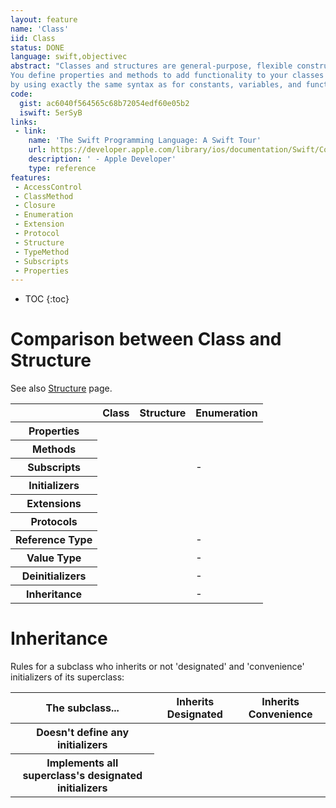 ```yaml
---
layout: feature
name: 'Class'
iid: Class
status: DONE
language: swift,objectivec
abstract: "Classes and structures are general-purpose, flexible constructs that become the building blocks of your program’s code. 
You define properties and methods to add functionality to your classes and structures 
by using exactly the same syntax as for constants, variables, and functions."
code:
  gist: ac6040f564565c68b72054edf60e05b2
  iswift: 5erSyB
links:
 - link:
    name: 'The Swift Programming Language: A Swift Tour'
    url: https://developer.apple.com/library/ios/documentation/Swift/Conceptual/Swift_Programming_Language/GuidedTour.html#//apple_ref/doc/uid/TP40014097-CH2-ID1
    description: ' - Apple Developer'
    type: reference
features:
 - AccessControl
 - ClassMethod
 - Closure
 - Enumeration
 - Extension
 - Protocol
 - Structure
 - TypeMethod
 - Subscripts
 - Properties
---
```


* TOC
{:toc}

# Comparison between Class and Structure

See also [Structure](/Structure) page.

<table class="table table-striped table-hover">
  <thead>
    <tr>
      <th></th>
      <th>Class</th>
      <th>Structure</th>
      <th>Enumeration</th>
    </tr>
  </thead>
  <tbody>
    <tr><th>Properties</th>    <td><span class="glyphicon glyphicon-ok"></span></td><td><span class="glyphicon glyphicon-ok"></span></td><td><span class="glyphicon glyphicon-ok"></span></td></tr>
    <tr><th>Methods</th>       <td><span class="glyphicon glyphicon-ok"></span></td><td><span class="glyphicon glyphicon-ok"></span></td><td><span class="glyphicon glyphicon-ok"></span></td></tr>
    <tr><th>Subscripts</th>    <td><span class="glyphicon glyphicon-ok"></span></td><td><span class="glyphicon glyphicon-ok"></span></td><td>-</td></tr>
    <tr><th>Initializers</th>  <td><span class="glyphicon glyphicon-ok"></span></td><td><span class="glyphicon glyphicon-ok"></span></td><td><span class="glyphicon glyphicon-ok"></span></td></tr>
    <tr><th>Extensions</th>    <td><span class="glyphicon glyphicon-ok"></span></td><td><span class="glyphicon glyphicon-ok"></span></td><td><span class="glyphicon glyphicon-ok"></span></td></tr>
    <tr><th>Protocols</th>     <td><span class="glyphicon glyphicon-ok"></span></td><td><span class="glyphicon glyphicon-ok"></span></td><td><span class="glyphicon glyphicon-ok"></span></td></tr>
    <tr><th>Reference Type</th><td><span class="glyphicon glyphicon-ok"></span></td><td></td>                                            <td>-</td></tr>
    <tr><th>Value Type</th>    <td></td>                                            <td><span class="glyphicon glyphicon-ok"></span></td><td>-</td></tr>
    <tr><th>Deinitializers</th><td><span class="glyphicon glyphicon-ok"></span></td><td></td>                                            <td>-</td></tr>
    <tr><th>Inheritance</th>   <td><span class="glyphicon glyphicon-ok"></span></td><td></td>                                            <td>-</td></tr>
  </tbody>
</table>


# Inheritance

Rules for a subclass who inherits or not 'designated' and 'convenience' initializers of its superclass:

<table class="table table-striped table-hover">
  <thead>
    <tr>
      <th>The subclass...</th>
      <th>Inherits Designated</th>
      <th>Inherits Convenience</th>
    </tr>
  </thead>
  <tbody>
    <tr><th>Doesn't define any initializers</th><td><span class="glyphicon glyphicon-ok"></span></td><td><span class="glyphicon glyphicon-ok"></span></td></tr>
    <tr><th>Implements all superclass's designated initializers</th><td></td><td><span class="glyphicon glyphicon-ok"></span></td></tr>
  </tbody>
</table>


<!--
# Code

Class in Swift support the following features:

1. Properties (type & instance)
1. Initializers
1. Deinitializers
1. Methods (type & instance)
1. Subclassing (inheritance)
1. Subscripts
-->

<!--
``
//
// Swift 3
//

import UIKit

/*
1) Properties (type & instance)
2) Initializers
3) Deinitializers
4) Methods (type & instance)
5) Subclassing (inheritance)
6) Subscripts
*/
class Vehicule {

  // 1) Type Properties 
  static var count = 0

  // 1) Instance Properties 
  var passengersCapacity = 4
  let zeroTo60: Float
  var color: UIColor

  // 2) Initializers (called 'designated' initializer)
  init(passengers: Int, zeroTo60: Float, color: UIColor = UIColor.black) {
    passengersCapacity = passengers
    self.zeroTo60 = zeroTo60
    self.color = color
    Vehicule.count += 1
  }

  // Use 'convenience' keyword for initializers who call another initializers (called 'convenience' initializer)
  convenience init(zeroTo60: Float) { self.init(passengers: 4, zeroTo60: zeroTo60) }

  convenience init() { self.init(zeroTo60: 6.0) }

  // 3) Deinitializers
  deinit {
    Vehicule.count -= 1
  }

  // 4) Type Method (you can use 'static' or 'class' keyword)
  class func printCount() {
    print("Count:", count) // Without the classname prefix ('Vehicule.')
  }

  // 4) Instance Method
  func start() {
    // print("(Silence)")
    fatalError("To override in subclass")
  }
}

// 6) Subclassing
// Only one super class, but multiple protocols
class ElectricVehicule : Vehicule {

  let rangePerCharge :Int
  
  // Assign non-optional properies before to call super class initializer
  // Only 'designated' initializer (vs. 'convenience' initializer) can call a superclass 'designated' initializer
  init(passengers: Int, zeroTo60: Float, rangePerCharge :Int) {
    self.rangePerCharge = rangePerCharge                   // assignement non-optional current class properies before...
    super.init(passengers: passengers, zeroTo60: zeroTo60) // ... to call superclass initializer
  }

  convenience init() { self.init(passengers: 4, zeroTo60: zeroTo60, rangePerCharge: 215) }

  // 'override' is mandatory
  override func start() {
    print("(Silence)")
  }

}

// 6) Subclassing
class MotorVehicule : Vehicule {

  let fuelEfficiency :Int
  
  init(passengers: Int, zeroTo60: Float, fuelEfficiency :Int) {
    self.fuelEfficiency = fuelEfficiency
    super.init(passengers: passengers, zeroTo60: zeroTo60)
  }

}

let myCar = Vehicule(passengers: 4, zeroTo60: 2.5)
var hisCar :Vehicule? = Vehicule()
print(Vehicule.count) // = 2

// 3) Implicit use of Deinitializers
hisCar = nil
print(Vehicule.count) // = 1

// By reference
let myWifeCar = myCar
myWifeCar.color = UIColor.red
// myCar.color == UIColor.red

// 4) Type Method
Vehicule.printCount()

// 4) Instance Method
myCar.start()

// 6) Subclassing
let teslaModelS = ElectricVehicule(passengers: 4, zeroTo60: 2.5, rangePerCharge: 315)
var teslaModel3 = ElectricVehicule? = ElectricVehicule()

let bugattiVeyron = MotorVehicule(passengers: 2, zeroTo60: 2.5, fuelEfficiency: 7)
```
-->
